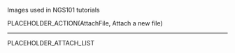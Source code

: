 Images used in NGS101 tutorials

PLACEHOLDER_ACTION(AttachFile, Attach a new file)

-----

PLACEHOLDER_ATTACH_LIST
